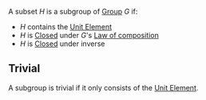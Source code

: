 A subset $H$ is a subgroup of [Group](./Group.md) $G$ if:  
- $H$ contains the [Unit Element](../Unit-Element.md)  
- $H$ is [Closed](../Closure.md#Closed%20under%20law%20of%20composition) under $G$'s [Law of composition](../Law-of-composition.md)  
- $H$ is [Closed](../Closure.md#Closed%20under%20inverse) under inverse  
## Trivial  
A subgroup is trivial if it only consists of the [Unit Element](../Unit-Element.md).  
